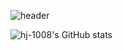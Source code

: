 ![header](https://capsule-render.vercel.app/api?type=Waving&text=hj-1008&fontColor=1e81fb)
<!--
**hj-1008/hj-1008** is a ✨ _special_ ✨ repository because its `README.md` (this file) appears on your GitHub profile.

Here are some ideas to get you started:

- 🔭 I’m currently working on ...
- 🌱 I’m currently learning ...
- 👯 I’m looking to collaborate on ...
- 🤔 I’m looking for help with ...
- 💬 Ask me about ...
- 📫 How to reach me: ...
- 😄 Pronouns: ...
- ⚡ Fun fact: ...
-->
![hj-1008's GitHub stats](https://github-readme-stats.vercel.app/api?username=hj-1008&show_icons=true&theme=shadow_blue)
